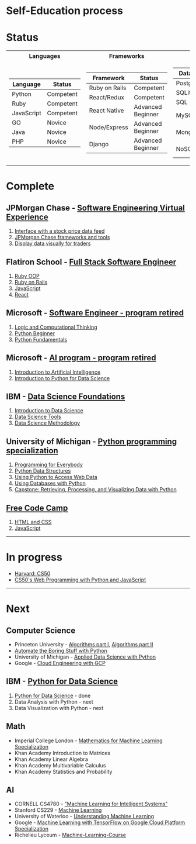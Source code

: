 # Self-Education process

# Status

<table>
<tr><th>Languages</th><th>Frameworks</th><th>Databases</th><th>Clouds</th></tr>
<tr><td>

|Language|Status|
|--|--|
| Python | Competent |
| Ruby | Competent |
| JavaScript | Competent |
| GO | Novice |
| Java | Novice |
| PHP | Novice |

</td><td>

|Framework|Status|
|--|--|
|Ruby on Rails|Competent|
|React/Redux|Competent|
|React Native|Advanced Beginner|
|Node/Express|Advanced Beginner|
|Django|Advanced Beginner|

</td>

<td>

|Database|Status|
|--|--|
|PostgreSQL|Competent|
|SQLite|Competent|
|SQL|Competent|
|MySQL|Advanced Beginner|
|MongoDB|Advanced Beginner|
|NoSQL|Advanced Beginner|

</td>

<td>

|Cloud|Status|
|--|--|
|AWS|Advanced Beginner|
|Google Cloud|Advanced Beginner|
|Azure|None|

</td></tr></table>

# Complete

## JPMorgan Chase - [Software Engineering Virtual Experience](https://github.com/pavel-ilin/reference/tree/master/Courses/JPMorgan%20internship)
1. [Interface with a stock price data feed](https://github.com/pavel-ilin/reference/tree/master/Courses/JPMorgan%20internship/JPMC-tech-task-1-py3)
2. [JPMorgan Chase frameworks and tools](https://github.com/pavel-ilin/reference/tree/master/Courses/JPMorgan%20internship/JPMC-tech-task-2-PY3)
3. [Display data visually for traders](https://github.com/pavel-ilin/reference/tree/master/Courses/JPMorgan%20internship/JPMC-tech-task-3-PY3)

## Flatiron School - [Full Stack Software Engineer](https://flatironschool.com/career-courses/coding-bootcamp)
1. [Ruby OOP](https://github.com/pavel-ilin/reference/tree/master/Courses/FlatironSchool/mode1)
2. [Ruby on Rails](https://github.com/pavel-ilin/reference/tree/master/Courses/FlatironSchool/mode2)
3. [JavaScript](https://github.com/pavel-ilin/reference/tree/master/Courses/FlatironSchool/mode3)
4. [React](https://github.com/pavel-ilin/reference/tree/master/Courses/FlatironSchool/mode4)

## Microsoft - [Software Engineer - program retired](https://academy.microsoft.com/en-us/professional-program/tracks/entry-level-software-development/)
1. [Logic and Computational Thinking](https://github.com/pavel-ilin/reference/tree/master/Courses/Microsoft/Software%20Engineer/0.%20Logic%20and%20Computational%20Thinking)
2. [Python Beginner](https://github.com/pavel-ilin/reference/tree/master/Courses/Microsoft/Software%20Engineer/1.%20Python%20Beginner)
3. [Python Fundamentals](https://github.com/pavel-ilin/reference/tree/master/Courses/Microsoft/Software%20Engineer/2.%20Python%20Fundamentals)

## Microsoft - [AI program - program retired](https://academy.microsoft.com/en-us/professional-program/tracks/artificial-intelligence/)
1. [Introduction to Artificial Intelligence](https://github.com/pavel-ilin/reference/tree/master/Courses/Microsoft/Artificial-Intelligence/1.Introduction%20to%20Artificial%20Intelligence%20(AI))
2. [Introduction to Python for Data Science](https://github.com/pavel-ilin/reference/tree/master/Courses/Microsoft/Artificial-Intelligence/2.Introduction%20to%20Python%20for%20Data%20Science)

## IBM - [Data Science Foundations](https://cognitiveclass.ai/learn/data-science)
1. [Introduction to Data Science](https://courses.cognitiveclass.ai/certificates/user/1032905/course/course-v1:BigDataUniversity+DS0101EN+2016)
2. [Data Science Tools](https://courses.cognitiveclass.ai/certificates/user/1032905/course/course-v1:CognitiveClass+DS0105EN+v2)
3. [Data Science Methodology](https://courses.cognitiveclass.ai/certificates/user/1032905/course/course-v1:CognitiveClass+DS0103EN+v3)

## University of Michigan - [Python programming specialization](https://www.coursera.org/specializations/python)
1. [Programming for Everybody](https://github.com/pavel-ilin/tree/master/Courses/University%20of%20Michigan/Python/1.%20Programming%20for%20Everybody)
2. [Python Data Structures](https://github.com/pavel-ilin/tree/master/Courses/University%20of%20Michigan/Python/2.%20Python%20Data%20Structures)
3. [Using Python to Access Web Data](https://github.com/pavel-ilin/tree/master/Courses/University%20of%20Michigan/Python/3.%20Using%20Python%20to%20Access%20Web%20Data)
4. [Using Databases with Python](https://github.com/pavel-ilin/tree/master/Courses/University%20of%20Michigan/Python/4.%20Using%20Databases%20with%20Python)
5. [Capstone: Retrieving, Processing, and Visualizing Data with Python](https://github.com/pavel-ilin/tree/master/Courses/University%20of%20Michigan/Python/5.%20Capstone%20Retrieving%2C%20Processing%2C%20and%20Visualizing%20Data%20with%20Python)

## [Free Code Camp](https://www.freecodecamp.org)
1. [HTML and CSS](https://github.com/pavel-ilin/reference/tree/master/Courses/FreeCodeCamp/HTML_CSS)
2. [JavaScript](/Courses/FreeCodeCamp/JavaScript/Certificate.png)

---

# In progress

- [Harvard: CS50](https://github.com/pavel-ilin/reference/tree/master/Courses/Harvard_University/CS50)
- [CS50's Web Programming with Python and JavaScript](https://github.com/pavel-ilin/reference/tree/master/Courses/Harvard_University/CS50's%20Web%20Programming%20with%20Python%20and%20JavaScript)

---

# Next
## Computer Science
- Princeton University - [Algorithms part I](https://www.coursera.org/learn/algorithms-part1), [Algorithms part II](https://www.coursera.org/learn/algorithms-part2)
- [Automate the Boring Stuff with Python](https://automatetheboringstuff.com)
- University of Michigan - [Applied Data Science with Python](https://www.coursera.org/specializations/data-science-python)
- Google - [Cloud Engineering with GCP](https://www.coursera.org/professional-certificates/cloud-engineering-gcp)


## IBM - [Python for Data Science](https://cognitiveclass.ai/learn/data-science-with-python/)
1. [Python for Data Science](https://github.com/pavel-ilin/reference/tree/master/Courses/IBM_Data_Science/1.%20Python%20for%20Data%20Science) - done
2. Data Analysis with Python - next
3. Data Visualization with Python - next

## Math
- Imperial College London - [Mathematics for Machine Learning Specialization](https://www.coursera.org/specializations/mathematics-machine-learning)
- Khan Academy Introduction to Matrices
- Khan Academy Linear Algebra
- Khan Academy Multivariable Calculus
- Khan Academy Statistics and Probability

## AI
- CORNELL CS4780 - ["Machine Learning for Intelligent Systems"](https://www.youtube.com/playlist?list=PLl8OlHZGYOQ7bkVbuRthEsaLr7bONzbXS&fbclid=IwAR0yhW6tHiSUGqkQofOQA6JSj7FOS0bS7MP9KjEuw_RwDm4LgrJDx5xgTfs)
- Stanford CS229 - [Machine Learning](https://see.stanford.edu/Course/CS229?fbclid=IwAR2B-hB_hDtorjxlDisqiJDOy2q1VAoa3Awcb374pMG56uENzVpewWGDTOg)
- University of Waterloo - [Understanding Machine Learning](https://www.newworldai.com/understanding-machine-learning-course/?fbclid=IwAR0abMy0MxDMHUIc29mL5UJYa_c-27bv0bwQiN4bqd35ByZbACX5DeY611Q)
- Google - [Machine Learning with TensorFlow on Google Cloud Platform Specialization](https://www.coursera.org/specializations/machine-learning-tensorflow-gcp)
- Richelieu Lyceum - [Machine-Learning-Course](https://github.com/romasoletskyi/Machine-Learning-Course)